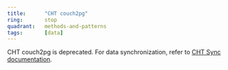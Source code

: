 ```yaml
---
title:      "CHT couch2pg"
ring:       stop
quadrant:   methods-and-patterns
tags:       [data]
---
```


CHT couch2pg is deprecated. For data synchronization, refer to [CHT Sync documentation](https://docs.communityhealthtoolkit.org/core/overview/cht-sync/).